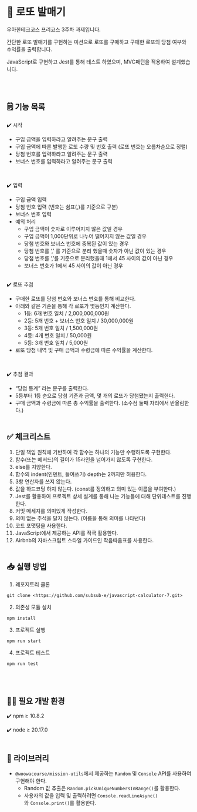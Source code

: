 # 🎱 로또 발매기

우아한테크코스 프리코스 3주차 과제입니다.<br/>

간단한 로또 발매기를 구현하는 미션으로 로또를 구매하고 구매한 로또의 당첨 여부와 수익률을 출력합니다.<br/>

JavaScript로 구현하고 Jest를 통해 테스트 하였으며, MVC패턴을 적용하여 설계했습니다.

<br/><br/>

## 🗒️ 기능 목록

✔️ 시작

- 구입 금액을 입력하라고 알려주는 문구 출력
- 구입 금액에 따른 발행한 로또 수량 및 번호 출력 (로또 번호는 오름차순으로 정렬)
- 당첨 번호를 입력하라고 알려주는 문구 출력
- 보너스 번호를 입력하라고 알려주는 문구 출력
<br/>

✔️ 입력

- 구입 금액 입력
- 당첨 번호 입력 (번호는 쉼표(,)를 기준으로 구분)
- 보너스 번호 입력
- 예외 처리
    - 구입 금액이 숫자로 이루어지지 않은 값일 경우
    - 구입 금액이 1,000단위로 나누어 떨어지지 않는 값일 경우
    - 당첨 번호와 보너스 번호에 중복된 값이 있는 경우
    - 당첨 번호를 ‘,’ 를 기준으로 분리 했을때 숫자가 아닌 값이 있는 경우
    - 당첨 번호를 ‘,’를 기준으로 분리했을때 1에서 45 사이의 값이 아닌 경우
    - 보너스 번호가 1에서 45 사이의 값이 아닌 경우
    <br/>

✔️ 로또 추첨

- 구매한 로또를 당첨 번호와 보너스 번호를 통해 비교한다.
- 아래와 같은 기준을 통해 각 로또가 몇등인지 계산한다.
    - 1등: 6개 번호 일치 / 2,000,000,000원
    - 2등: 5개 번호 + 보너스 번호 일치 / 30,000,000원
    - 3등: 5개 번호 일치 / 1,500,000원
    - 4등: 4개 번호 일치 / 50,000원
    - 5등: 3개 번호 일치 / 5,000원
- 로또 당첨 내역 및 구매 금액과 수령금에 따른 수익률을 계산한다.
<br/>

✔️ 추첨 결과

- “당첨 통계” 라는 문구를 출력한다.
- 5등부터 1등 순으로 당첨 기준과 금액, 몇 개의 로또가 당첨됐는지 출력한다.
- 구매 금액과 수령금에 따른 총 수익률을 출력한다. (소수점 둘째 자리에서 반올림한다.)<br/><br/>

## ✅ 체크리스트

1. 단일 책임 원칙에 기반하여 각 함수는 하나의 기능만 수행하도록 구현한다.<br/>
2. 함수(또는 메서드)의 길이가 15라인을 넘어가지 않도록 구현한다.<br/>
3. else를 지양한다.<br/>
4. 함수의 indent(인덴트, 들여쓰기) depth는 2까지만 허용한다.<br/>
5. 3항 연산자를 쓰지 않는다.<br/>
6. 값을 하드코딩 하지 않는다. (const를 정의하고 의미 있는 이름을 부여한다.)<br/>
7. Jest를 활용하여 프로젝트 상세 설계를 통해 나눈 기능들에 대해 단위테스트를 진행한다.<br/>
8. 커밋 메세지를 의미있게 작성한다.<br/>
9. 의미 없는 주석을 달지 않는다. (이름을 통해 의미를 나타낸다)<br/>
10. 코드 포맷팅을 사용한다.<br/>
11. JavaScript에서 제공하는 API를 적극 활용한다.<br/>
12. Airbnb의 자바스크립트 스타일 가이드인 작음따옴표를 사용한다.<br/><br/>

## **📥 실행 방법**

1. 레포지토리 클론

```
git clone <https://github.com/subsub-e/javascript-calculator-7.git>

```

2. 의존성 모듈 설치

```
npm install

```

3. 프로젝트 실행

```
npm run start

```

4. 프로젝트 테스트

```
npm run test

```

<br/><br/>

## 🧑‍💻 필요 개발 환경

✔️ npm ≥ 10.8.2

✔️ node ≥ 20.17.0
<br/><br/>

## 📖 **라이브러리**

- `@woowacourse/mission-utils`에서 제공하는 `Random` 및 `Console` API를 사용하여 구현해야 한다.
    - Random 값 추출은 `Random.pickUniqueNumbersInRange()`를 활용한다.
    - 사용자의 값을 입력 및 출력하려면 `Console.readLineAsync()`와 `Console.print()`를 활용한다.